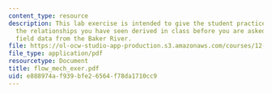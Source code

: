 ```yaml
---
content_type: resource
description: This lab exercise is intended to give the student practice working with
  the relationships you have seen derived in class before you are asked to analyze
  field data from the Baker River.
file: https://ol-ocw-studio-app-production.s3.amazonaws.com/courses/12-163-surface-processes-and-landscape-evolution-fall-2004/e888974af939bfe26564f78da1710cc9_flow_mech_exer.pdf
file_type: application/pdf
resourcetype: Document
title: flow_mech_exer.pdf
uid: e888974a-f939-bfe2-6564-f78da1710cc9
---
```

